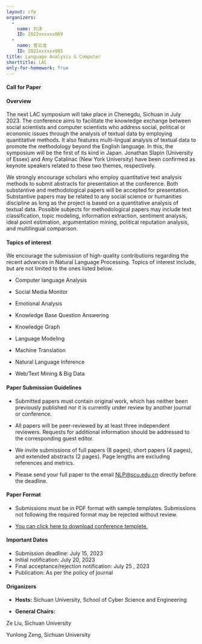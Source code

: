 ```yaml
---
layout: cfp
organizers:
  -
    name: 刘泽
    ID: 2022xxxxxx069
  -
    name: 曾云龙
    ID: 2022xxxxxx085
title: Language Analysis & Computer
shorttitle: LAC
only-for-homework: True
---
```





#### Call for Paper

#### Overview

The next LAC symposium will take place in Chenegdu, Sichuan in July 2023. The conference aims to facilitate the knowledge exchange between social scientists and computer scientists who address social, political or economic issues through the analysis of textual data by employing quantitative methods. It also features multi-lingual analysis of textual data to promote the methodology beyond the English language. In this, the symposium will be the first of its kind in Japan. Jonathan Slapin (University of Essex) and Amy Catalinac (New York University) have been confirmed as keynote speakers related to these two themes, respectively.

We strongly encourage scholars who employ quantitative text analysis methods to submit abstracts for presentation at the conference. Both substantive and methodological papers will be accepted for presentation. Substantive papers may be related to any social science or humanities discipline as long as the project is based on a quantitative analysis of textual data. Possible subjects for methodological papers may include text classification, topic modeling, information extraction, sentiment analysis, ideal point estimation, argumentation mining, political reputation analysis, and multilingual comparison.

#### Topics of interest

We encourage the submission of high-quality contributions regarding the recent advances in Natural Language Processing. Topics of interest include, but are not limited to the ones listed below.

- Computer language Analysis

- Social Media Monitor

- Emotional Analysis

- Knowledge Base Question Answering

- Knowledge Graph

- Language Modeling

- Machine Translation

- Natural Language Inference

- Web/Text Mining & Big Data


#### Paper Submission Guidelines

- Submitted papers must contain original work, which has neither been previously published nor it is currently under review by another journal or conference.

- All papers will be peer-reviewed by at least three independent reviewers. Requests for additional information should be addressed to the corresponding guest editor.

- We invite submissions of full papers (8 pages), short papers (4 pages), and extended abstracts (2 pages). Page lengths are excluding references and metrics.

- Please send your full paper to the email NLP@scu.edu.cn directly before the deadline.


#### Paper Format

- Submissions must be in PDF format with sample templates. Submissions not following the required format may be rejected without review.

- [You can click here to download conference templete.](https://www.latextemplates.com/actions/action_download_template?template=journal-article&type=Preview+Template+PDF)

#### Important Dates

- Submission deadline: July 15, 2023
- Initial notification: July 20, 2023
- Final acceptance/rejection notification: July 25 , 2023
- Publication: As per the policy of journal

#### Origanizers

- **Hosts:**  Sichuan University, School of Cyber Science and Engineering

- **General Chairs:**

Ze Liu, Sichuan University

Yunlong Zeng, Sichuan University